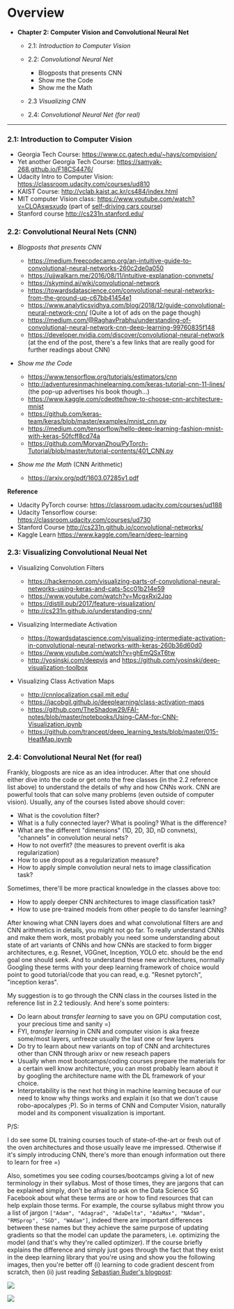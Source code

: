 # Overview

- **Chapter 2: Computer Vision and Convolutional Neural Net**
  - 2.1: *Introduction to Computer Vision*

  - 2.2: *Convolutional Neural Net*
    - Blogposts that presents CNN
    - Show me the Code
    - Show me the Math
    
  - 2.3 *Visualizing CNN*
    
  - 2.4: *Convolutional Neural Net (for real)*
  
----

### 2.1: Introduction to Computer Vision

 - Georgia Tech Course: https://www.cc.gatech.edu/~hays/compvision/
 - Yet another Georgia Tech Course: https://samyak-268.github.io/F18CS4476/
 - Udacity Intro to Computer Vision: https://classroom.udacity.com/courses/ud810
 - KAIST Course: http://vclab.kaist.ac.kr/cs484/index.html 
 - MIT computer Vision class: https://www.youtube.com/watch?v=CLOAswsxudo (part of [self-driving cars course](https://selfdrivingcars.mit.edu/))
 - Stanford course http://cs231n.stanford.edu/ 
 
 
### 2.2: Convolutional Neural Nets (CNN)

 - *Blogposts that presents CNN*
   - https://medium.freecodecamp.org/an-intuitive-guide-to-convolutional-neural-networks-260c2de0a050
   - https://ujjwalkarn.me/2016/08/11/intuitive-explanation-convnets/
   - https://skymind.ai/wiki/convolutional-network
   - https://towardsdatascience.com/convolutional-neural-networks-from-the-ground-up-c67bb41454e1
   - https://www.analyticsvidhya.com/blog/2018/12/guide-convolutional-neural-network-cnn/ (Quite a lot of ads on the page though)
   - https://medium.com/@RaghavPrabhu/understanding-of-convolutional-neural-network-cnn-deep-learning-99760835f148
   - https://developer.nvidia.com/discover/convolutional-neural-network (at the end of the post, there's a few links that are really good for further readings about CNN)
   
 - *Show me the Code*
   - https://www.tensorflow.org/tutorials/estimators/cnn
   - http://adventuresinmachinelearning.com/keras-tutorial-cnn-11-lines/ (the pop-up advertises his book though...)
   - https://www.kaggle.com/cdeotte/how-to-choose-cnn-architecture-mnist 
   - https://github.com/keras-team/keras/blob/master/examples/mnist_cnn.py 
   - https://medium.com/tensorflow/hello-deep-learning-fashion-mnist-with-keras-50fcff8cd74a
   - https://github.com/MorvanZhou/PyTorch-Tutorial/blob/master/tutorial-contents/401_CNN.py
   
 - *Show me the Math* (CNN Arithmetic)
   - https://arxiv.org/pdf/1603.07285v1.pdf

**Reference**  
  - Udacity PyTorch course: https://classroom.udacity.com/courses/ud188 
  - Udacity Tensorflow course: https://classroom.udacity.com/courses/ud730
  - Stanford Course http://cs231n.github.io/convolutional-networks/
  - Kaggle Learn https://www.kaggle.com/learn/deep-learning
 

### 2.3: Visualizing Convolutional Neual Net 

- Visualizing Convolution Filters
  - https://hackernoon.com/visualizing-parts-of-convolutional-neural-networks-using-keras-and-cats-5cc01b214e59
  - https://www.youtube.com/watch?v=McgxRxi2Jqo
  - https://distill.pub/2017/feature-visualization/
  - http://cs231n.github.io/understanding-cnn/
  
- Visualizing Intermediate Activation
  - https://towardsdatascience.com/visualizing-intermediate-activation-in-convolutional-neural-networks-with-keras-260b36d60d0
  - https://www.youtube.com/watch?v=ghEmQSxT6tw
  - http://yosinski.com/deepvis and https://github.com/yosinski/deep-visualization-toolbox

- Visualizing Class Activation Maps
  - http://cnnlocalization.csail.mit.edu/
  - https://jacobgil.github.io/deeplearning/class-activation-maps
  - https://github.com/TheShadow29/FAI-notes/blob/master/notebooks/Using-CAM-for-CNN-Visualization.ipynb
  - https://github.com/trancept/deep_learning_tests/blob/master/015-HeatMap.ipynb

 
### 2.4: Convolutional Neural Net (for real)

Frankly, blogposts are nice as an idea introducer. After that one should either dive into the code or get onto the free classes (in the 2.2 reference list above) to understand the details of why and how CNNs work. CNN are powerful tools that can solve many problems (even outside of computer vision). Usually, any of the courses listed above should cover:

 - What is the covolution filter?
 - What is a fully connected layer? What is pooling? What is the difference? 
 - What are the different "dimensions" (1D, 2D, 3D, nD convnets), "channels" in convolution neural nets?
 - How to not overfit? (the measures to prevent overfit is aka regularization)
 - How to use dropout as a regularization measure? 
 - How to apply simple convolution neural nets to image classification task?

Sometimes, there'll be more practical knowledge in the classes above too:

 - How to apply deeper CNN architectures to image classification task? 
 - How to use pre-trained models from other people to do tansfer learning?

After knowing what CNN layers does and what convolutional filters are and CNN arithmetics in details, you might not go far. To really understand CNNs and make them work, most probably you need some understanding about state of art variants of CNNs and how CNNs are stacked to form bigger architectures, e.g. Resnet, VGGnet, Inception, YOLO etc. should be the end goal one should seek. And to understand these new architectures, normally Googling these terms with your deep learning framework of choice would point to good tutorial/code that you can read, e.g. "Resnet pytorch", "inception keras".

My suggestion is to go through the CNN class in the courses listed in the reference list in 2.2 tediously. And here's some pointers: 

 - Do learn about *transfer learning* to save you on GPU computation cost, your precious time and sanity =)
 - FYI, *transfer learning* in CNN and computer vision is aka freeze some/most layers, unfreeze usually the last one or few layers
 - Do try to learn about new variants on top of CNN and architectures other than CNN through arixv or new reseach papers
 - Usually when most bootcamps/coding courses prepare the materials for a certain well know architecture, you can most probably learn about it by googling the architecture name with the DL framework of your choice. 
 - Interpretability is the next hot thing in machine learning because of our need to know why things works and explain it (so that we don't cause robo-apocalypes ;P). So in terms of CNN and Computer Vision, naturally model and its component visualization is important.
 
P/S: 
 
I do see some DL training courses touch of state-of-the-art or fresh out of the oven architectures and those usually leave me impressed. Otherwise if it's simply introducing CNN, there's more than enough information out there to learn for free =)

Also, sometimes you see coding courses/bootcamps giving a lot of new terminology in their syllabus. Most of those times, they are jargons that can be explained simply, don't be afraid to ask on the Data Science SG Facebook about what these terms are or how to find resources that can help explain those terms. For example, the course syllabus might throw you a list of jargon `["Adam", "Adagrad", "AdaDelta", "AdaMax", "NAdam", "RMSprop", "SGD", "WAdam"]`, indeed there are important differences between these names but they achieve the same purpose of updating gradients so that the model can update the parameters, i.e. optimizing the model (and that's why they're called optimizer). If the course briefly explains the difference and simply just goes through the fact that they exist in the deep learning library that you're using and show you the following images, then you're better off (i) learning to code gradient descent from scratch, then (ii) just reading [Sebastian Ruder's blogpost](http://ruder.io/optimizing-gradient-descent/index.html#visualizationofalgorithms):

![](http://ruder.io/content/images/2016/09/contours_evaluation_optimizers.gif)

![](http://ruder.io/content/images/2016/09/saddle_point_evaluation_optimizers.gif)



